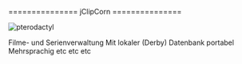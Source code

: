 ===============   jClipCorn   ===============

![pterodactyl](https://raw.github.com/Mikescher/jClipCorn/master/README-FILES/pterodactyl.png)

Filme- und Serienverwaltung
Mit lokaler (Derby) Datenbank
portabel
Mehrsprachig
etc
etc
etc